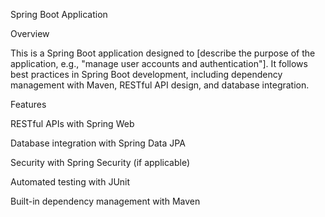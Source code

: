 Spring Boot Application

Overview

This is a Spring Boot application designed to [describe the purpose of the application, e.g., "manage user accounts and authentication"]. It follows best practices in Spring Boot development, including dependency management with Maven, RESTful API design, and database integration.

Features

RESTful APIs with Spring Web

Database integration with Spring Data JPA

Security with Spring Security (if applicable)

Automated testing with JUnit

Built-in dependency management with Maven
